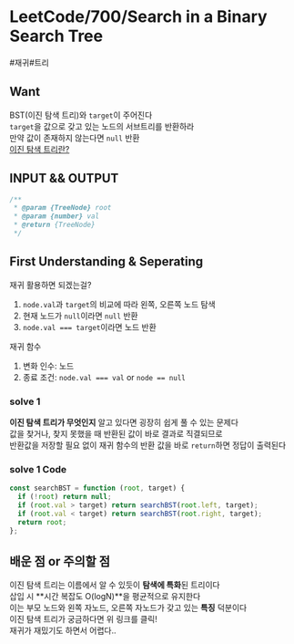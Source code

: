 # LeetCode/700/Search in a Binary Search Tree

#재귀#트리

## Want

BST(이진 탐색 트리)와 `target`이 주어진다  
`target`을 값으로 갖고 있는 노드의 서브트리를 반환하라  
만약 값이 존재하지 않는다면 `null` 반환  
[이진 탐색 트리란?](https://github.com/Collection50/Algorithm-DataStructrue/blob/master/Tree.md)

## INPUT && OUTPUT

```js
/**
 * @param {TreeNode} root
 * @param {number} val
 * @return {TreeNode}
 */
```

## First Understanding & Seperating

재귀 활용하면 되겠는걸?

1. `node.val`과 `target`의 비교에 따라 왼쪽, 오른쪽 노드 탐색
2. 현재 노드가 `null`이라면 `null` 반환
3. `node.val === target`이라면 노드 반환

재귀 함수

1. 변화 인수: 노드
2. 종료 조건: `node.val === val` or `node == null`

### solve 1

**이진 탐색 트리가 무엇인지** 알고 있다면 굉장히 쉽게 풀 수 있는 문제다  
값을 찾거나, 찾지 못했을 때 반환된 값이 바로 결과로 직결되므로  
반환값을 저장할 필요 없이 재귀 함수의 반환 값을 바로 `return`하면 정답이 출력된다

### solve 1 Code

```js
const searchBST = function (root, target) {
  if (!root) return null;
  if (root.val > target) return searchBST(root.left, target);
  if (root.val < target) return searchBST(root.right, target);
  return root;
};
```

## 배운 점 or 주의할 점

이진 탐색 트리는 이름에서 알 수 있듯이 **탐색에 특화**된 트리이다  
삽입 시 **시간 복잡도 O(logN)**을 평균적으로 유지한다  
이는 부모 노드와 왼쪽 자노드, 오른쪽 자노드가 갖고 있는 **특징** 덕분이다  
이진 탐색 트리가 궁금하다면 위 링크를 클릭!  
재귀가 재밌기도 하면서 어렵다..
